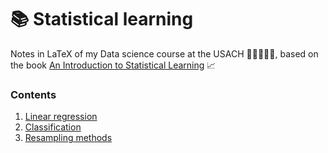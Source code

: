 # 📚 Statistical learning
Notes in LaTeX of my Data science course at the USACH 👩🏻‍🎓🇨🇱, based on the book [An Introduction to Statistical Learning](https://www.statlearning.com/) 📈

### Contents

1. [Linear regression](https://github.com/mariajosemv/statistical-learning/tree/main/linear-regression) 
2. [Classification](https://github.com/mariajosemv/statistical-learning/tree/main/classification)
3. [Resampling methods](https://github.com/mariajosemv/statistical-learning/tree/main/resampling-methods)
